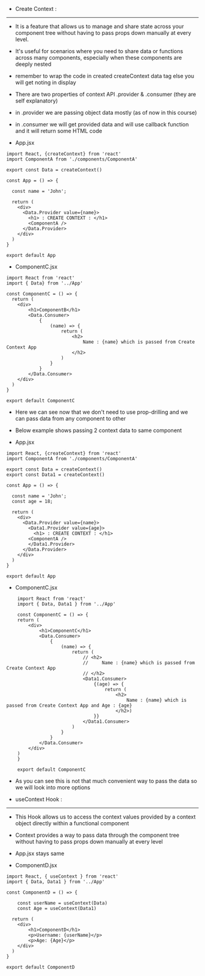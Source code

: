 - Create Context : 
-------------------
- It is a feature that allows us to manage and share state across your component tree without having to pass props down manually at every level.
- It's useful for scenarios where you need to share data or functions across many components, especially when these components are deeply nested 
- remember to wrap the code in created createContext data tag else you will get noting in display
- There are two properties of context API .provider & .consumer (they are self explanatory)
- in .provider we are passing object data mostly (as of now in this course)
- in .consumer we will get provided data and will use callback function and it will return some HTML code

- App.jsx
```
import React, {createContext} from 'react'
import ComponentA from './components/ComponentA'

export const Data = createContext()

const App = () => {

  const name = 'John';

  return (
    <div>
      <Data.Provider value={name}>
        <h1> : CREATE CONTEXT : </h1>
        <ComponentA />
      </Data.Provider>
    </div>
  )
}

export default App
```
- ComponentC.jsx
```
import React from 'react'
import { Data} from '../App'

const ComponentC = () => {
  return (
    <div>
        <h1>ComponentB</h1>
        <Data.Consumer>
            {
                (name) => {
                    return (
                        <h2> 
                            Name : {name} which is passed from Create Context App
                        </h2>
                    )
                }    
            }
        </Data.Consumer>
    </div>
  )
}

export default ComponentC
```
- Here we can see now that we don't need to use prop-drilling and we can pass data from any component to other
- Below example shows passing 2 context data to same component

- App.jsx
```
import React, {createContext} from 'react'
import ComponentA from './components/ComponentA'

export const Data = createContext()
export const Data1 = createContext()

const App = () => {

  const name = 'John';
  const age = 18;

  return (
    <div>
      <Data.Provider value={name}>
        <Data1.Provider value={age}>
          <h1> : CREATE CONTEXT : </h1>
        <ComponentA />
        </Data1.Provider>   
      </Data.Provider>
    </div>
  )
}

export default App
```
- ComponentC.jsx
```
    import React from 'react'
    import { Data, Data1 } from '../App'

    const ComponentC = () => {
    return (
        <div>
            <h1>ComponentC</h1>
            <Data.Consumer>
                {
                    (name) => {
                        return (
                            // <h2> 
                            //     Name : {name} which is passed from Create Context App
                            // </h2>
                            <Data1.Consumer>
                                {(age) => {
                                    return (
                                        <h2> 
                                            Name : {name} which is passed from Create Context App and Age : {age} 
                                        </h2>)
                                }}
                            </Data1.Consumer>
                        )
                    }    
                }
            </Data.Consumer>
        </div>
    )
    }

    export default ComponentC
```	

- As you can see this is not that much convenient way to pass the data so we will look into more options

- useContext Hook :
----------------------
- This Hook allows us to access the context values provided by a context object directly within a functional component
- Context provides a way to pass data through the component tree without having to pass props down manually at every level 

- App.jsx stays same

- ComponentD.jsx
```
import React, { useContext } from 'react'
import { Data, Data1 } from '../App'

const ComponentD = () => {

    const userName = useContext(Data)
    const Age = useContext(Data1)

  return (
    <div>
        <h1>ComponentD</h1>
        <p>Username: {userName}</p>
        <p>Age: {Age}</p>
    </div>
  )
}

export default ComponentD

```